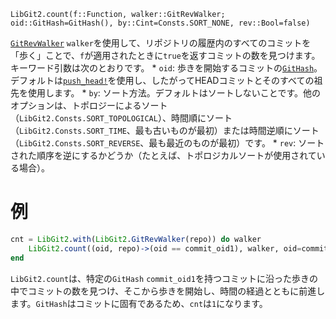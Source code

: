 ```
LibGit2.count(f::Function, walker::GitRevWalker; oid::GitHash=GitHash(), by::Cint=Consts.SORT_NONE, rev::Bool=false)
```

[`GitRevWalker`](@ref) `walker`を使用して、リポジトリの履歴内のすべてのコミットを「歩く」ことで、`f`が適用されたときに`true`を返すコミットの数を見つけます。キーワード引数は次のとおりです。     * `oid`: 歩きを開始するコミットの[`GitHash`](@ref)。デフォルトは[`push_head!`](@ref)を使用し、したがってHEADコミットとそのすべての祖先を使用します。     * `by`: ソート方法。デフォルトはソートしないことです。他のオプションは、トポロジーによるソート（`LibGit2.Consts.SORT_TOPOLOGICAL`）、時間順にソート（`LibGit2.Consts.SORT_TIME`、最も古いものが最初）または時間逆順にソート（`LibGit2.Consts.SORT_REVERSE`、最も最近のものが最初）です。     * `rev`: ソートされた順序を逆にするかどうか（たとえば、トポロジカルソートが使用されている場合）。

# 例

```julia
cnt = LibGit2.with(LibGit2.GitRevWalker(repo)) do walker
    LibGit2.count((oid, repo)->(oid == commit_oid1), walker, oid=commit_oid1, by=LibGit2.Consts.SORT_TIME)
end
```

`LibGit2.count`は、特定の`GitHash` `commit_oid1`を持つコミットに沿った歩きの中でコミットの数を見つけ、そこから歩きを開始し、時間の経過とともに前進します。`GitHash`はコミットに固有であるため、`cnt`は`1`になります。
